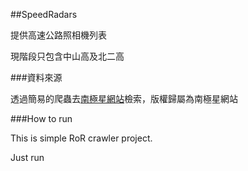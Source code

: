 ##SpeedRadars 


提供高速公路照相機列表

現階段只包含中山高及北二高

###資料來源

透過簡易的爬蟲去[南極星網站](http://www.escortcat.com/)檢索，版權歸屬為南極星網站

###How to run

This is simple RoR crawler project.

Just run






